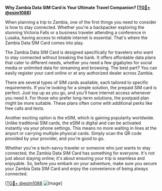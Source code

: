 **Why Zambia Data SIM Card is Your Ultimate Travel Companion? [[TG💪+ @esim1088](https://t.me/s/esim1088)]**

When planning a trip to Zambia, one of the first things you need to consider is how to stay connected. Whether you're a backpacker exploring the stunning Victoria Falls or a business traveler attending a conference in Lusaka, having access to reliable internet is essential. That's where the Zambia Data SIM Card comes into play.

The Zambia Data SIM Card is designed specifically for travelers who want to stay connected without breaking the bank. It offers affordable data plans that cater to different needs, whether you need a few gigabytes for social media or unlimited data for streaming and browsing. The best part? You can easily register your card online or at any authorized dealer across Zambia.

There are several types of SIM cards available, each tailored to specific requirements. If you're looking for a simple solution, the prepaid SIM card is perfect. Just top up as you go, and you'll have internet access whenever you need it. For those who prefer long-term solutions, the postpaid plan might be more suitable. These plans often come with additional perks like free calls and texts.

Another exciting option is the eSIM, which is gaining popularity worldwide. Unlike traditional SIM cards, the eSIM is digital and can be activated instantly via your phone settings. This means no more waiting in lines at the airport or carrying multiple physical cards. Simply scan the QR code provided by your provider, and you're good to go.

Whether you're a tech-savvy traveler or someone who just wants to stay connected, the Zambia Data SIM Card has something for everyone. It's not just about staying online; it's about ensuring your trip is seamless and enjoyable. So, before you embark on your adventure, make sure you secure your Zambia Data SIM Card and enjoy the convenience of being always connected.

[[TG💪+ @esim1088](https://t.me/s/esim1088) ![Image](https://i.postimg.cc/Y0z9fWf4/image.png)]